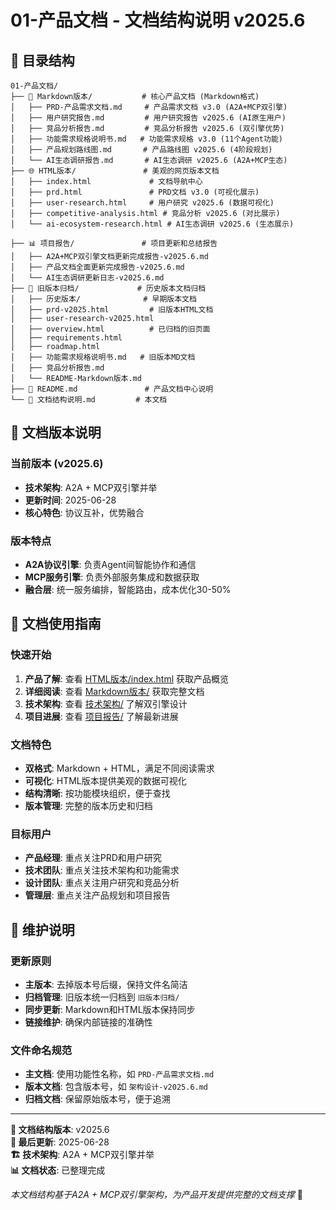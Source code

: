 # 01-产品文档 - 文档结构说明 v2025.6

## 📁 目录结构

```
01-产品文档/
├── 📝 Markdown版本/           # 核心产品文档 (Markdown格式)
│   ├── PRD-产品需求文档.md     # 产品需求文档 v3.0 (A2A+MCP双引擎)
│   ├── 用户研究报告.md         # 用户研究报告 v2025.6 (AI原生用户)
│   ├── 竞品分析报告.md         # 竞品分析报告 v2025.6 (双引擎优势)
│   ├── 功能需求规格说明书.md   # 功能需求规格 v3.0 (11个Agent功能)
│   ├── 产品规划路线图.md       # 产品路线图 v2025.6 (4阶段规划)
│   └── AI生态调研报告.md       # AI生态调研 v2025.6 (A2A+MCP生态)
├── 🌐 HTML版本/               # 美观的网页版本文档
│   ├── index.html             # 文档导航中心
│   ├── prd.html               # PRD文档 v3.0 (可视化展示)
│   ├── user-research.html     # 用户研究 v2025.6 (数据可视化)
│   ├── competitive-analysis.html # 竞品分析 v2025.6 (对比展示)
│   └── ai-ecosystem-research.html # AI生态调研 v2025.6 (生态展示)

├── 📊 项目报告/               # 项目更新和总结报告
│   ├── A2A+MCP双引擎文档更新完成报告-v2025.6.md
│   ├── 产品文档全面更新完成报告-v2025.6.md
│   └── AI生态调研更新日志-v2025.6.md
├── 📁 旧版本归档/             # 历史版本文档归档
│   ├── 历史版本/              # 早期版本文档
│   ├── prd-v2025.html         # 旧版本HTML文档
│   ├── user-research-v2025.html
│   ├── overview.html          # 已归档的旧页面
│   ├── requirements.html
│   ├── roadmap.html
│   ├── 功能需求规格说明书.md   # 旧版本MD文档
│   ├── 竞品分析报告.md
│   └── README-Markdown版本.md
├── 📝 README.md               # 产品文档中心说明
└── 📝 文档结构说明.md         # 本文档
```

## 🎯 文档版本说明

### 当前版本 (v2025.6)
- **技术架构**: A2A + MCP双引擎并举
- **更新时间**: 2025-06-28
- **核心特色**: 协议互补，优势融合

### 版本特点
- **A2A协议引擎**: 负责Agent间智能协作和通信
- **MCP服务引擎**: 负责外部服务集成和数据获取
- **融合层**: 统一服务编排，智能路由，成本优化30-50%

## 📖 文档使用指南

### 快速开始
1. **产品了解**: 查看 [HTML版本/index.html](./HTML版本/index.html) 获取产品概览
2. **详细阅读**: 查看 [Markdown版本/](./Markdown版本/) 获取完整文档
3. **技术架构**: 查看 [技术架构/](./技术架构/) 了解双引擎设计
4. **项目进展**: 查看 [项目报告/](./项目报告/) 了解最新进展

### 文档特色
- **双格式**: Markdown + HTML，满足不同阅读需求
- **可视化**: HTML版本提供美观的数据可视化
- **结构清晰**: 按功能模块组织，便于查找
- **版本管理**: 完整的版本历史和归档

### 目标用户
- **产品经理**: 重点关注PRD和用户研究
- **技术团队**: 重点关注技术架构和功能需求
- **设计团队**: 重点关注用户研究和竞品分析
- **管理层**: 重点关注产品规划和项目报告

## 🔄 维护说明

### 更新原则
- **主版本**: 去掉版本号后缀，保持文件名简洁
- **归档管理**: 旧版本统一归档到 `旧版本归档/`
- **同步更新**: Markdown和HTML版本保持同步
- **链接维护**: 确保内部链接的准确性

### 文件命名规范
- **主文档**: 使用功能性名称，如 `PRD-产品需求文档.md`
- **版本文档**: 包含版本号，如 `架构设计-v2025.6.md`
- **归档文档**: 保留原始版本号，便于追溯

---

**📅 文档结构版本**: v2025.6  
**🔄 最后更新**: 2025-06-28  
**🏗️ 技术架构**: A2A + MCP双引擎并举  
**📊 文档状态**: 已整理完成

*本文档结构基于A2A + MCP双引擎架构，为产品开发提供完整的文档支撑* 🚀